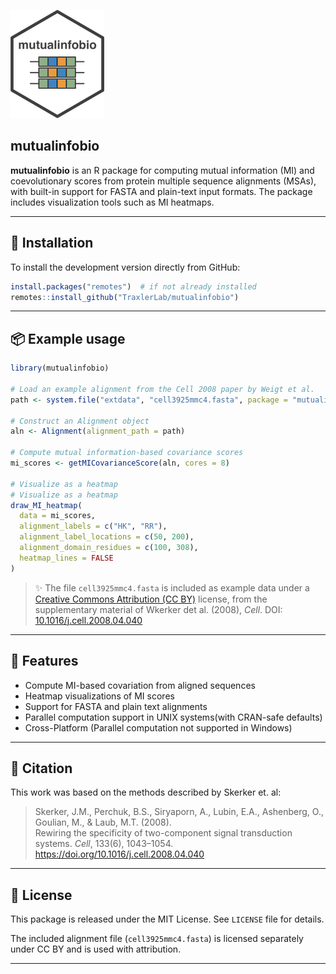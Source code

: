 ![](assets/mibio.png)

## mutualinfobio

**mutualinfobio** is an R package for computing mutual information (MI) and coevolutionary scores from protein multiple sequence alignments (MSAs), with built-in support for FASTA and plain-text input formats. The package includes visualization tools such as MI heatmaps.

------------------------------------------------------------------------

## 🔧 Installation

To install the development version directly from GitHub:

``` r
install.packages("remotes")  # if not already installed
remotes::install_github("TraxlerLab/mutualinfobio")
```

------------------------------------------------------------------------

## 📦 Example usage

``` r
library(mutualinfobio)

# Load an example alignment from the Cell 2008 paper by Weigt et al.
path <- system.file("extdata", "cell3925mmc4.fasta", package = "mutualinfobio")

# Construct an Alignment object
aln <- Alignment(alignment_path = path)

# Compute mutual information-based covariance scores
mi_scores <- getMICovarianceScore(aln, cores = 8)

# Visualize as a heatmap
# Visualize as a heatmap
draw_MI_heatmap(
  data = mi_scores,
  alignment_labels = c("HK", "RR"),
  alignment_label_locations = c(50, 200),
  alignment_domain_residues = c(100, 308),
  heatmap_lines = FALSE
)
```

> ✨ The file `cell3925mmc4.fasta` is included as example data under a [Creative Commons Attribution (CC BY)](https://creativecommons.org/licenses/by/4.0/) license, from the supplementary material of Wkerker det al. (2008), *Cell*. DOI: [10.1016/j.cell.2008.04.040](https://doi.org/10.1016/j.cell.2008.04.040)

------------------------------------------------------------------------

## 🧬 Features

-   Compute MI-based covariation from aligned sequences
-   Heatmap visualizations of MI scores
-   Support for FASTA and plain text alignments
-   Parallel computation support in UNIX systems(with CRAN-safe defaults)
-   Cross-Platform (Parallel computation not supported in Windows)

------------------------------------------------------------------------

## 📖 Citation

This work was based on the methods described by Skerker et. al:

> Skerker, J.M., Perchuk, B.S., Siryaporn, A., Lubin, E.A., Ashenberg, O., Goulian, M., & Laub, M.T. (2008).\
> Rewiring the specificity of two-component signal transduction systems. *Cell*, 133(6), 1043–1054.\
> <https://doi.org/10.1016/j.cell.2008.04.040>

------------------------------------------------------------------------

## 📄 License

This package is released under the MIT License. See `LICENSE` file for details.

The included alignment file (`cell3925mmc4.fasta`) is licensed separately under CC BY and is used with attribution.

------------------------------------------------------------------------
